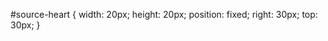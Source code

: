 #source-heart {
  width: 20px;
  height: 20px;
  position: fixed;
  right: 30px;
  top: 30px;
  }
  
